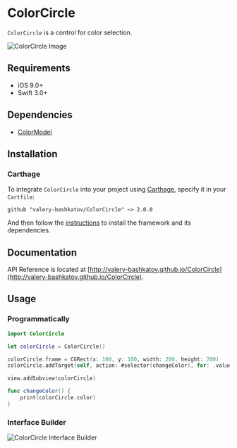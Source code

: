 # ColorCircle
`ColorCircle` is a control for color selection.

![ColorCircle Image](https://cloud.githubusercontent.com/assets/18283239/17461764/bfe16c1e-5ca8-11e6-9b6a-7c47992d0c29.png)

## Requirements
- iOS 9.0+
- Swift 3.0+

## Dependencies
- [ColorModel](https://github.com/valery-bashkatov/ColorModel)

## Installation
### Carthage
To integrate `ColorCircle` into your project using [Carthage](https://github.com/Carthage/Carthage), specify it in your `Cartfile`:

```
github "valery-bashkatov/ColorCircle" ~> 2.0.0
```
And then follow the [instructions](https://github.com/Carthage/Carthage#if-youre-building-for-ios-tvos-or-watchos) to install the framework and its dependencies.

## Documentation
API Reference is located at [http://valery-bashkatov.github.io/ColorCircle](http://valery-bashkatov.github.io/ColorCircle).

## Usage
### Programmatically
```swift
import ColorCircle

let colorCircle = ColorCircle()

colorCircle.frame = CGRect(x: 100, y: 100, width: 200, height: 200)
colorCircle.addTarget(self, action: #selector(changeColor), for: .valueChanged)

view.addSubview(colorCircle)

func changeColor() {
    print(colorCircle.color)
}
```

### Interface Builder
![ColorCircle Interface Builder](https://cloud.githubusercontent.com/assets/18283239/17461787/2c80a8d0-5ca9-11e6-884a-4866eaa9d5b9.png)
